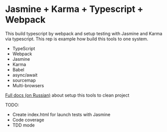# Jasmine + Karma + Typescript + Webpack

This build typescript by webpack and setup testing with Jasmine and Karma via typescript. This rep is example how build this tools to one system.

  - TypeScript
  - Webpack
  - Jasmine
  - Karma
  - Babel
  - async/await
  - sourcemap
  - Multi-browsers

[Full docs (on Russian)](https://4peoplesoft.atlassian.net/wiki/pages/viewpage.action?pageId=12025861) about setup this tools to clean project

TODO:
  - Create index.html for launch tests with Jasmine
  - Code coverage
  - TDD mode